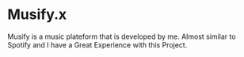 # Musify.x
Musify is a music plateform that is developed by me. Almost similar to Spotify and I have a Great Experience with this Project. 
